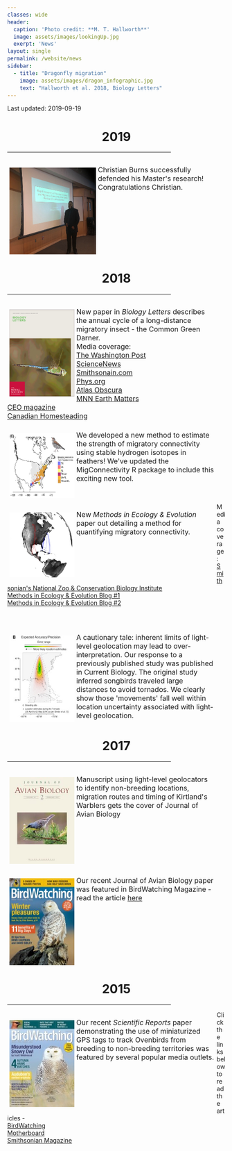 ```yaml
---
classes: wide
header:
  caption: 'Photo credit: **M. T. Hallworth**'
  image: assets/images/lookingUp.jpg
  exerpt: 'News'
layout: single
permalink: /website/news
sidebar:
  - title: "Dragonfly migration"
    image: assets/images/dragon_infographic.jpg
    text: "Hallworth et al. 2018, Biology Letters"
---
```

Last updated: 2019-09-19

<div style="text-align:center">
<h1> 2019 </h1>
<hr width="75%">
</div>
<p style="float: left; font-size: 12pt; text-align: left; width: 95%; margin-right: 1%; margin-bottom: 0.5em">
<img src="../assets/images/burns_successful_ms.JPG" style="float: left; padding: 1%; border: 1%; height: 200px; width: 200px">
Christian Burns successfully defended his Master's research! Congratulations Christian. <br>
</p>
<p style="clear: both;">

<div style="text-align:center">
<h1> 2018 </h1>
<hr width="75%">
</div>

<p style="float: left; font-size: 12pt; text-align: left; width: 95%; margin-right: 1%; margin-bottom: 0.5em">
<img src="../assets/images/bioletters2018.jpeg" style="float: left; padding: 1%; border: 1%; height: 200px; width: 150px">
New paper in <i>Biology Letters</i> describes the annual cycle of a long-distance migratory insect - the Common Green Darner.<br>
Media coverage:<br>
<a href="https://www.washingtonpost.com/science/2018/12/21/theres-huge-hidden-migration-america-dragonflies/?noredirect=on&utm_term=.a50553f19b15" target="_blank">The Washington Post</a><br>
<a href="https://www.sciencenews.org/article/green-darner-dragonflies-migrate-bit-monarch-butterflies" target="_blank">ScienceNews</a><br>
<a href="https://www.smithsonianmag.com/smart-news/dragonfly-undertakes-epic-multi-generational-migration-each-year-180971190/" target="blank">Smithsonain.com</a><br>
<a href="https://phys.org/news/2018-12-1000s-miles-scientists-mystery-dragonfly.html" target="_blank">Phys.org</a><br>
<a href="https://www.atlasobscura.com/articles/do-dragonflies-migrate" target="_blank">Atlas Obscura</a><br>
<a href="https://www.mnn.com/earth-matters/animals/blogs/it-takes-this-dragonfly-three-generations-to-complete-annual-migration" target="_blank">MNN Earth Matters</a><br>
<a href="https://news.theceomagazine.com/news/scientists-have-discovered-green-darner-dragonflies-take-three-generations-to-complete-migration/" target="_blank">CEO magazine</a><br>
<a href="https://canadianhomesteading.ca/science/dragonflys-migration-is-no-mystery-for-scientists-anymore/7915" target="blank">Canadian Homesteading</a><br>
</p>
<p style="clear: both;">

<p style="float: left; font-size: 12pt; text-align: left; width: 95%; margin-right: 1%; margin-bottom: 0.5em">
<img src="../assets/images/ecography_2018.JPG" style="float: left; padding: 1%; border: 1%; height: 150px; width: 150px">
We developed a new method to estimate the strength of migratory connectivity using stable hydrogen isotopes in feathers! We've updated the MigConnectivity R package to include this exciting new tool.
</p>
<p style="clear: both;">

<p style="float: left; font-size: 12pt; text-align: left; width: 95%; margin-right: 1%; margin-bottom: 0.5em">
<img src="../assets/images/OVENmove.jpg" style="float: left; padding: 1%; border: 1%; height: 150px; width: 150px">
New <i>Methods in Ecology & Evolution</i> paper out detailing a method for quantifying migratory connectivity. 

Media coverage:<br>
<a href="https://nationalzoo.si.edu/migratory-birds/news/smithsonian-scientists-develop-free-tool-improve-understanding-migratory" target="_blank">Smithsonian's National Zoo & Conservation Biology Institute</a><br>
<a href="https://methodsblog.wordpress.com/2017/11/21/strength-of-migratory-connectivity/" target="_blank">Methods in Ecology & Evolution Blog #1</a><br>
<a href="https://methodsblog.wordpress.com/2017/11/09/migratory-connectivity/" target="_blank">Methods in Ecology & Evolution Blog #2</a><br>
</p>
<br>
<p style="clear: both;">

<p style="float: left; font-size: 12pt; text-align: left; width: 95%; margin-right: 1%; margin-bottom: 0.5em">
<img src="../assets/images/lisovski_2018.jpg" style="float: left; padding: 1%; border: 1%; height: 200px; width: 150px">
A cautionary tale: inherent limits of light-level geolocation may lead to over-interpretation. Our response  to a previously published study was published in Current Biology. The original study inferred songbirds traveled large distances to avoid tornados. We clearly show those 'movements' fall well within location uncertainty associated with light-level geolocation.
</p>
<p style="clear: both;">

<div style="text-align:center">
<h1> 2017 </h1>
<hr width="75%">
</div>

<p style="float: left; font-size: 12pt; text-align: left; width: 95%; margin-right: 1%; margin-bottom: 0.5em"><img src="../assets/images/jab-kirtlands-cover.jpg" style="float: left; padding: 1%; border: 1%; height: 200px; width: 150px">
Manuscript using light-level geolocators to identify non-breeding locations, migration routes and timing of Kirtland's Warblers gets the cover of Journal of Avian Biology
</p>
<br>
<p style="clear: both;">

<p style="float: left; font-size: 12pt; text-align: left; width: 95%; margin-right: 1%; margin-bottom: 0.5em">
<img src="../assets/images/birdwatching_2017.jpg" style="float: left; padding: 1%; border: 1%; height: 200px; width: 150px">
Our recent Journal of Avian Biology paper was featured in BirdWatching Magazine - read the article <a href="https://www.birdwatchingdaily.com/news/science/geolocators-reveal-loop-migration-kirtlands-warbler/" target="_blank">here</a>
</p>
<br>
<p style="clear: both;">

<div style="text-align:center">
<h1> 2015 </h1>
<hr width="75%">
</div>

<p style="float: left; font-size: 12pt; text-align: left; width: 95%; margin-right: 1%; margin-bottom: 0.5em">
<img src="../assets/images/birdwatching_2015.jpg" style="float: left; padding: 1%; border: 1%; height: 200px; width: 150px">
Our recent <i>Scientific Reports</i> paper demonstrating the use of miniaturized GPS tags to track Ovenbirds from breeding to non-breeding territories was featured by several popular media outlets.

Click the links below to read the articles -<br>
<a href="http://www.birdwatchingdaily.com/blog/2015/08/12/tiny-gps-tags-are-huge-for-the-study-of-small-birds/" target="_blank">BirdWatching</a><br>
<a href="http://motherboard.vice.com/read/tracking-tiny-birds-using-tiny-gps-backpacks" target="_blank">Motherboard</a><br>
<a href="http://www.smithsonianmag.com/smithsonian-institution/hottest-new-accessory-songbirds-tiny-gps-enabled-backpacks-180955625/" target="_blank">Smithsonian Magazine</a>
</p>
<br>
<p style="clear: both;">
